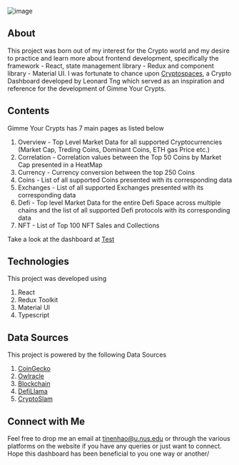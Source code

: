 ![image](https://user-images.githubusercontent.com/88677292/176935108-f8716d74-68cd-4d91-9703-090f953f9c10.png)

## About
This project was born out of my interest for the Crypto world and my desire to practice and learn more about frontend development, specifically the framework - React, state management library - Redux and component library - Material UI. I was fortunate to chance upon [Cryptospaces](https://cryptoscapes.org/), a Crypto Dashboard developed by Leonard Tng which served as an inspiration and reference for the development of Gimme Your Crypts. 

## Contents
Gimme Your Crypts has 7 main pages as listed below
 1. Overview - Top Level Market Data for all supported Cryptocurrencies (Market Cap, Treding Coins, Dominant Coins, ETH gas Price etc.)
 2. Correlation - Correlation values between the Top 50 Coins by Market Cap presented in a HeatMap
 3. Currency - Currency conversion between the top 250 Coins
 4. Coins - List of all supported Coins presented with its corresponding data
 5. Exchanges - List of all supported Exchanges presented with its corresponding data
 6. Defi - Top level Market Data for the entire Defi Space across multiple chains and the list of all supported Defi protocols with its corresponding data
 7. NFT - List of Top 100 NFT Sales and Collections
 
 Take a look at the dashboard at [Test](gajsog)

## Technologies
This project was developed using
  1. React
  2. Redux Toolkit
  3. Material UI
  4. Typescript

## Data Sources
This project is powered by the following Data Sources
  1. [CoinGecko](https://www.coingecko.com/)
  2. [Owlracle](https://owlracle.info/eth)
  3. [Blockchain](https://www.blockchain.com/)
  4. [DefiLlama](https://defillama.com/)
  5. [CryptoSlam](https://cryptoslam.io/)

## Connect with Me
Feel free to drop me an email at tinenhao@u.nus.edu or through the various platforms on the website if you have any queries or just want to connect. Hope this dashboard has been beneficial to you one way or another/ 
